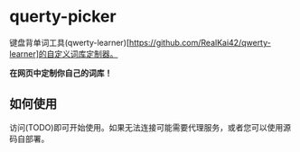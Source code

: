 # querty-picker

键盘背单词工具(qwerty-learner)[https://github.com/RealKai42/qwerty-learner]的自定义词库定制器。

**在网页中定制你自己的词库！**

## 如何使用

访问(TODO)即可开始使用。如果无法连接可能需要代理服务，或者您可以使用源码自部署。